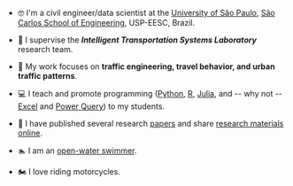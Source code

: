 - :nerd_face: I'm a civil engineer/data scientist at the [University of São Paulo](https://www5.usp.br/), [São Carlos School of Engineering](https://eesc.usp.br/), USP-EESC, Brazil.

- :vertical_traffic_light: I supervise the __*Intelligent Transportation Systems Laboratory*__ research team.

- :walking: My work focuses on __traffic engineering, travel behavior, and urban traffic patterns__.

- :computer: I teach and promote programming ([Python](https://www.python.org/), [R](https://posit.co/), [Julia](https://julialang.org/), and -- why not -- [Excel](https://learn.microsoft.com/en-us/office/client-developer/excel/excel-programming-concepts) and [Power Query](https://learn.microsoft.com/en-us/power-query/)) to my students.

- :pencil: I have published several research [papers](https://scholar.google.com/citations?hl=pt-BR&user=HI0CQJMAAAAJ&view_op=list_works&authuser=1&sortby=pubdate) and share [research materials online](https://linktr.ee/prof_alcunha).

- :swimmer: I am an [open-water swimmer](https://lh3.googleusercontent.com/pw/ACtC-3eaTkhve3cYQodL9pa6Gi1h2mmZWGQPBU7BE326s9Kbl02DkbVY2UkHfGuECbdUrF0RPGEftgmsWZkZudKj25bBdvXKDrmgdXjvhEnsd7dY7kqZbAbR8pAzp_0Wq-8nGQoAyeO_vXG3h-moLY2JFyKFuA=w1224-h816-no?authuser=0). 
- :motorcycle: I love riding motorcycles.
